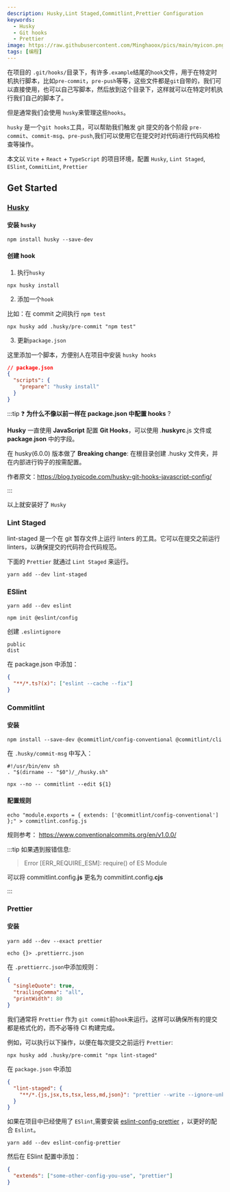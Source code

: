 ```yaml
---
description: Husky,Lint Staged,Commitlint,Prettier Configuration
keywords:
  - Husky
  - Git hooks
  - Prettier
image: https://raw.githubusercontent.com/Minghaoox/pics/main/myicon.png
tags: [编程]
---
```



在项目的 `.git/hooks/`目录下，有许多`.example`结尾的`hook`文件，用于在特定时机执行脚本，比如`pre-commit`，`pre-push`等等，这些文件都是`git`自带的，我们可以直接使用，也可以自己写脚本，然后放到这个目录下，这样就可以在特定时机执行我们自己的脚本了。

但是通常我们会使用 `husky`来管理这些`hooks`。

`husky` 是一个`git hooks`工具，可以帮助我们触发 git 提交的各个阶段 `pre-commit`、`commit-msg`、`pre-push`,我们可以使用它在提交时对代码进行代码风格检查等操作。

本文以 `Vite` + `React` + `TypeScript` 的项目环境，配置 `Husky`, `Lint Staged`, `ESlint`, `CommitLint`, `Prettier`

## Get Started

### [Husky](https://typicode.github.io/husky/)

#### 安装 `husky`

```shell
npm install husky --save-dev
```

#### 创建 hook

1. 执行`husky`

```
npx husky install
```

2. 添加一个`hook`

比如：在 commit 之间执行 `npm test`

```
npx husky add .husky/pre-commit "npm test"
```

3. 更新`package.json`

这里添加一个脚本，方便别人在项目中安装 `husky hooks`

```json
// package.json
{
  "scripts": {
    "prepare": "husky install"
  }
}
```

:::tip
❓ **为什么不像以前一样在 package.json 中配置 hooks** ?

**Husky** 一直使用 **JavaScript** 配置 **Git Hooks**，可以使用 .**huskyrc**.js 文件或 **package**.**json** 中的字段。

在 husky(6.0.0) 版本做了 **Breaking change**: 在根目录创建 .husky 文件夹，并在内部进行钩子的按需配置。

作者原文：https://blog.typicode.com/husky-git-hooks-javascript-config/

:::

以上就安装好了 `Husky`

### Lint Staged

lint-staged 是一个在 git 暂存文件上运行 linters 的工具。它可以在提交之前运行 linters，以确保提交的代码符合代码规范。

下面的 `Prettier` 就通过 `Lint Staged` 来运行。

```
yarn add --dev lint-staged
```

### ESlint

```
yarn add --dev eslint
```

```
npm init @eslint/config
```

创建 `.eslintignore`

```
public
dist
```

在 package.json 中添加：

```json
{
  "**/*.ts?(x)": ["eslint --cache --fix"]
}
```

### Commitlint

#### 安装

```shell
npm install --save-dev @commitlint/config-conventional @commitlint/cli
```

在 `.husky/commit-msg` 中写入：

```
#!/usr/bin/env sh
. "$(dirname -- "$0")/_/husky.sh"

npx --no -- commitlint --edit ${1}
```

#### 配置规则

```shel
echo "module.exports = { extends: ['@commitlint/config-conventional'] };" > commitlint.config.js
```

规则参考： https://www.conventionalcommits.org/en/v1.0.0/

:::tip
如果遇到报错信息:

> Error [ERR_REQUIRE_ESM]: require() of ES Module

可以将 commitlint.config.**js** 更名为 commitlint.config.**cjs**

:::

### Prettier

#### 安装

```
yarn add --dev --exact prettier
```

```
echo {}> .prettierrc.json
```

在 `.prettierrc.json`中添加规则：

```json
{
  "singleQuote": true,
  "trailingComma": "all",
  "printWidth": 80
}
```

我们通常将 `Prettier` 作为 `git commit`前`hook`来运行。这样可以确保所有的提交都是格式化的，而不必等待 CI 构建完成。

例如，可以执行以下操作，以便在每次提交之前运行 `Prettier`:

```
npx husky add .husky/pre-commit "npx lint-staged"
```

在 `package.json` 中添加

```json
{
  "lint-staged": {
    "**/*.{js,jsx,ts,tsx,less,md,json}": "prettier --write --ignore-unknown"
  }
}
```

如果在项目中已经使用了 `ESlint`,需要安装 [eslint-config-prettier](https://github.com/prettier/eslint-config-prettier#installation) ，以更好的配合 `Eslint`。

```
yarn add --dev eslint-config-prettier
```

然后在 ESlint 配置中添加：

```json
{
  "extends": ["some-other-config-you-use", "prettier"]
}
```
